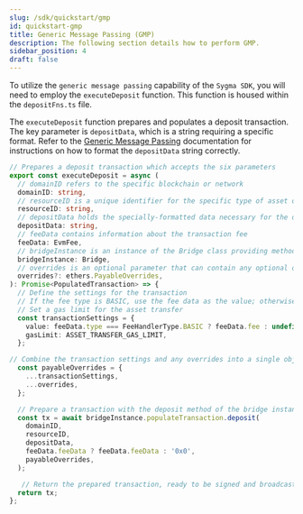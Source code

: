 ```yaml
---
slug: /sdk/quickstart/gmp
id: quickstart-gmp
title: Generic Message Passing (GMP)
description: The following section details how to perform GMP.
sidebar_position: 4
draft: false
---
```


To utilize the `generic message passing` capability of the `Sygma SDK`, you will need to employ the `executeDeposit` function. This function is housed within the `depositFns.ts` file.

The `executeDeposit` function prepares and populates a deposit transaction. The key parameter is `depositData`, which is a string requiring a specific format. Refer to the [Generic Message Passing](../../03-architecture/06-generic.md) documentation for instructions on how to format the `depositData` string correctly.

```ts
// Prepares a deposit transaction which accepts the six parameters
export const executeDeposit = async (
  // domainID refers to the specific blockchain or network
  domainID: string,
  // resourceID is a unique identifier for the specific type of asset or token
  resourceID: string,
  // depositData holds the specially-formatted data necessary for the deposit transaction
  depositData: string,
  // feeData contains information about the transaction fee
  feeData: EvmFee,
  // bridgeInstance is an instance of the Bridge class providing methods for interacting with the Sygma bridge
  bridgeInstance: Bridge,
  // overrides is an optional parameter that can contain any optional overrides for the transaction
  overrides?: ethers.PayableOverrides,
): Promise<PopulatedTransaction> => {
  // Define the settings for the transaction
  // If the fee type is BASIC, use the fee data as the value; otherwise, don't set a value
  // Set a gas limit for the asset transfer
  const transactionSettings = {
    value: feeData.type === FeeHandlerType.BASIC ? feeData.fee : undefined,
    gasLimit: ASSET_TRANSFER_GAS_LIMIT,
  };

// Combine the transaction settings and any overrides into a single object
  const payableOverrides = {
    ...transactionSettings,
    ...overrides,
  };

  // Prepare a transaction with the deposit method of the bridge instance, passing in the parameters
  const tx = await bridgeInstance.populateTransaction.deposit(
    domainID,
    resourceID,
    depositData,
    feeData.feeData ? feeData.feeData : '0x0',
    payableOverrides,
  );

   // Return the prepared transaction, ready to be signed and broadcasted to the network
  return tx;
};
```
